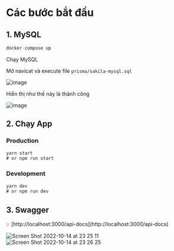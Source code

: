 # Các bước bắt đầu

## 1. MySQL

```jsx
docker-compose up
```
Chạy MySQL

Mở navicat và execute file `prisma/sakila-mysql.sql`

![image](https://user-images.githubusercontent.com/40380704/195895495-f7b855ac-4235-40f6-b79b-b34a1892b4df.png)

Hiển thị như thế này là thành công

![image](https://user-images.githubusercontent.com/40380704/195895845-c736c337-216d-4ca5-aae1-0eaf9a1320f1.png)

## 2. Chạy App

### Production

```jsx
yarn start
# or npm run start
```

### Development

```jsx
yarn dev 
# or npm run dev
```

## 3. Swagger

<aside>
💡 [http://localhost:3000/api-docs](http://localhost:3000/api-docs)

</aside>

![Screen Shot 2022-10-14 at 23 25 11](https://user-images.githubusercontent.com/40380704/195895043-ce388c46-fb51-4fb1-91dd-ece5290b0c2b.png)
![Screen Shot 2022-10-14 at 23 26 25](https://user-images.githubusercontent.com/40380704/195895292-3d6de179-b00d-4488-bccf-9ac4cd55b420.png)

